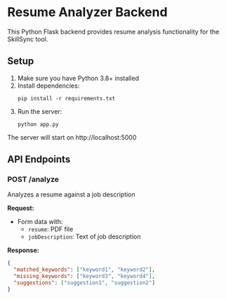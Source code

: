 
# Resume Analyzer Backend

This Python Flask backend provides resume analysis functionality for the SkillSync tool.

## Setup

1. Make sure you have Python 3.8+ installed
2. Install dependencies:
   ```
   pip install -r requirements.txt
   ```
3. Run the server:
   ```
   python app.py
   ```
   
The server will start on http://localhost:5000

## API Endpoints

### POST /analyze
Analyzes a resume against a job description

**Request:**
- Form data with:
  - `resume`: PDF file
  - `jobDescription`: Text of job description

**Response:**
```json
{
  "matched_keywords": ["keyword1", "keyword2"],
  "missing_keywords": ["keyword3", "keyword4"],
  "suggestions": ["suggestion1", "suggestion2"]
}
```
